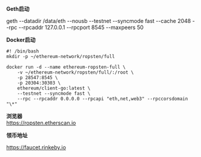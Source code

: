 **Geth启动**

geth --datadir /data/eth --nousb --testnet --syncmode fast --cache 2048 --rpc --rpcaddr 127.0.0.1 --rpcport 8545 --maxpeers 50

**Docker启动**

```
#! /bin/bash
mkdir -p ~/ethereum-network/ropsten/full

docker run -d --name ethereum-ropsten-full \
    -v ~/ethereum-network/ropsten/full/:/root \
    -p 28547:8545 \
    -p 20304:30303 \
    ethereum/client-go:latest \
    --testnet --syncmode fast \
    --rpc --rpcaddr 0.0.0.0 --rpcapi "eth,net,web3" --rpccorsdomain "\*"
```

**浏览器**  
https://ropsten.etherscan.io



**领币地址**

https://faucet.rinkeby.io





